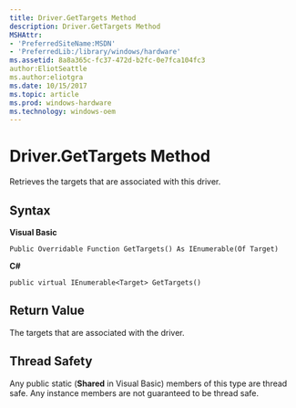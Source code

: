 ```yaml
---
title: Driver.GetTargets Method
description: Driver.GetTargets Method
MSHAttr:
- 'PreferredSiteName:MSDN'
- 'PreferredLib:/library/windows/hardware'
ms.assetid: 8a8a365c-fc37-472d-b2fc-0e7fca104fc3
author:EliotSeattle
ms.author:eliotgra
ms.date: 10/15/2017
ms.topic: article
ms.prod: windows-hardware
ms.technology: windows-oem
---
```


# Driver.GetTargets Method


Retrieves the targets that are associated with this driver.

## <span id="Syntax"></span><span id="syntax"></span><span id="SYNTAX"></span>Syntax


**Visual Basic**

`Public Overridable Function GetTargets() As IEnumerable(Of Target)`

**C#**

`public virtual IEnumerable<Target> GetTargets()`

## <span id="Return_Value"></span><span id="return_value"></span><span id="RETURN_VALUE"></span>Return Value


The targets that are associated with the driver.

## <span id="Thread_Safety"></span><span id="thread_safety"></span><span id="THREAD_SAFETY"></span>Thread Safety


Any public static (**Shared** in Visual Basic) members of this type are thread safe. Any instance members are not guaranteed to be thread safe.

 

 






